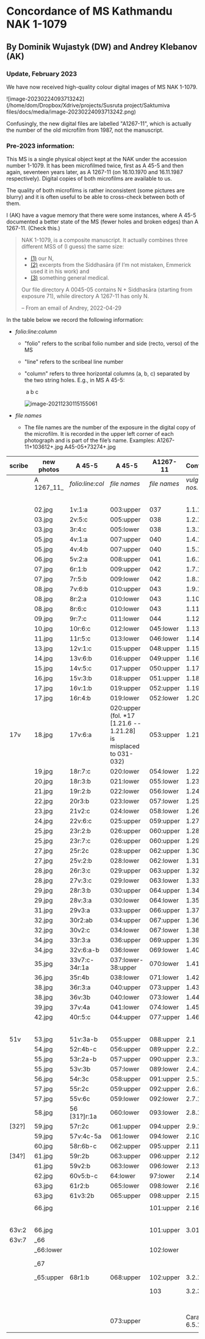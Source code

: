 # Concordance of MS Kathmandu NAK 1-1079

## By Dominik Wujastyk (DW) and Andrey Klebanov (AK)

### Update, February 2023 

We have now received high-quality colour digital images of MS NAK 1-1079.  

![image-20230224093713242](/home/dom/Dropbox/Xdrive/projects/Susruta project/Saktumiva files/docs/media/image-20230224093713242.png)

Confusingly, the new digital files are labelled "A1267-11", which is actually the number of the old microfilm from 1987, not the manuscript. 

### Pre-2023 information:

This MS is a single physical object kept at the NAK under the accession number 1-1079.  It has been microfilmed twice,  first as A 45-5 and then again, seventeen years later, as A 1267-11 (on 16.10.1970 and 16.11.1987 respectively). Digital copies of both microfilms are available to us.

The quality of both microfilms is rather inconsistent (some pictures are blurry) and it is often useful to be able to cross-check between both of them.

I (AK) have a vague memory that there were some instances, where A 45-5 documented a better state of the MS (fewer holes and broken edges) than A 1267-11.  (Check this.)

> NAK 1-1079, is a composite  manuscript. It actually combines three different MSS of (I  guess) the same size: 
>
> * [(1)](http://ngmcp.fdm.uni-hamburg.de/mediawiki/index.php/A_1267-11(1)_(Suśrutasaṃhitā)) our N, 
> * [(2)](http://ngmcp.fdm.uni-hamburg.de/mediawiki/index.php/A_1267-11(2)_Siddhāsārasaṃhitā) excerpts from the Siddhasāra (if I’m not mistaken, Emmerick used it in his work) and
> * [(3)](http://ngmcp.fdm.uni-hamburg.de/mediawiki/index.php/A_1267-11(3)_(Vaidyaka)) something general medical. 
>
> Our file directory A 0045-05 contains N + Siddhasāra (starting from exposure 71), while directory A 1267-11 has only N.
>
> – From an email of Andrey, 2022-04-29

In the table below we record the following information:

* *folio:line:column*
  
  - "folio" refers to the scribal folio number and side (recto, verso) of the MS 
  
  - "line" refers to the scribeal line number
  
  - "column" refers to three horizontal columns (a, b, c) separated by the two string holes.  E.g., in MS A 45-5:
  
    ​                       a                                                   b                                                                c
  
    ![image-20211230115155061](/home/dom/.config/Typora/typora-user-images/image-20211230115155061.png)
  
  
  
* *file names*
  
  - The file names are the number of the exposure in the digital copy of the microfilm. It is recorded in the upper left corner of each photograph and is part of the file’s name.
    Examples:
    A1267-11+103612+*<exposure>*.jpg
    A45-05+73274+*<exposure>*.jpg


| scribe | new<br />photos | A 45-5 | A 45-5 | A1267-11 | Contents | atha phrase |
| --- | -------- | --------------------- | ------------------------- | ---- | --- | --- |
|  | A 1267_11_ | *folio:line:col* | *file names* | *file names* | *vulgate nos.* |  |
|  |  |  |  |  |  | |
|  |  |  |  |  |  | **Sūtrasthāna** |
|  | 02.jpg | 1v:1:a |    003:upper    | 037 | 1.1.1 | vedotpattim |
|  | 03.jpg | 2v:5:c |   005:upper   |                038 | 1.2.1      | śiśyopanayanīyam |
|  | 03.jpg | 3r:4:c |   005:lower   |                038 | 1.3.1                       | 'dhyāyanasampradānīyaṃ |
|  | 05.jpg | 4v:1:a | 007:upper |               040 | 1.4.1     | pravacīnīyam |
|    | 05.jpg |  4v:4:b  |   007:upper   |                  040 | 1.5.1    | gropaharaṇīyam |
|  | 06.jpg | 5v:2:a |                    008:upper                   |               041 | 1.6.1          | ṛtucaryāṃ |
|  | 07.jpg | 6r:1:b | 009:upper | 042 | 1.7.1 | yantravidhim |
|  | 07.jpg | 7r:5:b | 009:lower | 042 | 1.8.1 | śastravicāraṇīyam |
|  | 08.jpg | 7v:6:b | 010:upper             | 043 | 1.9.1 | yogyāsūtrīyam |
|  | 08.jpg | 8r:2:a | 010:lower | 043 | 1.10.1 | viśikhyānupraveśīṇīyaṃ |
|  | 08.jpg | 8r:6:c | 010:lower | 043 | 1.11.1 | kṣārapākavidhim |
|  | 09.jpg | 9r:7:c | 011:lower | 044 | 1.12.1 | agnikarmavidhim |
|  | 10.jpg | 10r:6:c | 012:lower | 045:lower | 1.13.1 | alāyukādhyāyam |
|                         | 11.jpg |            11r:5:c             | 013:lower | 046:lower | 1.14.1 | śoṇitavarṇṇanīyam |
|  | 13.jpg | 12v:1:c | 015:upper | 048:upper | 1.15.1 | doṣadhātumālakṣayavṛddhim |
|  | 14.jpg | 13v:6:b | 016:upper | 049:upper | 1.16.1 | karṇṇavyadhabandhavidhim |
|  | 15.jpg | 14v:5:c | 017:upper | 050:upper | 1.17.1 | āmapakvamaṣanīyam |
|  | 16.jpg | 15v:3:b |        018:upper       | 051:upper | 1.18.1 | ālepavraṇabandhavidhim |
|  | 17.jpg | 16v:1:b | 019:upper | 052:upper | 1.19.1 | vraṇītopāsanīyaṃ |
|  | 17.jpg | 16r:4:b | 019:lower | 052:lower | 1.20.1 | hitīhitīyam |
| 17v | 18.jpg | 17v:6:a | 020:upper <br />(fol. *17 [1.21.6 -- 1.21.28] <br />is misplaced to 031-032) | 053:upper | 1.21.1 | vraṇapraśnam |
|  | 19.jpg | 18r:7:c | 020:lower | 054:lower | 1.22.1 | vraṇāsrāvavijñānīyam |
|  | 20.jpg | 18r:3:b | 021:lower | 055:lower | 1.23.1 | kṛtyākṛtyavidhiṃ |
|  | 21.jpg | 19r:2:b | 022:lower | 056:lower | 1.24.1 | vyādhisamuddeśīya |
|  | 22.jpg | 20r3:b | 023:lower | 057:lower | 1.25.1 |'ṣṭavidhaśastrakarmavidhi|
|  | 23.jpg | 21v2:c | 024:lower | 058:lower | 1.26.1 |pranaṣṭaśalya|
|  | 24.jpg | 22v:6:c | 025:upper | 059:upper | 1.27.1 |śalyāpanayanīyadhyāya|
|  | 25.jpg | 23r:2:b | 026:upper | 060:upper | 1.28.1 |vīparītavraṇavijñānīyaṃ|
|  | 25.jpg | 23r:7:c | 026:upper | 060:upper | 1.29.1 |viparīta|
|  | 27.jpg | 25r:2c | 028:upper | 062:upper | 1.30.1 |pañcendriyārtha|
|  | 27.jpg | 25v:2:b | 028:lower | 062:lower | 1.31.1 |chāyāvipratipatti|
|  | 28.jpg | 26r:3:c | 029:upper | 063:upper | 1.32.1 |svabhāvavipratipatti|
|  | 28.jpg | 27v:3:c | 029:lower | 063:lower | 1.33.1 |vāraṇīya|
|  | 29.jpg | 28r:3:b | 030:upper | 064:upper | 1.34.1 |yukta|
|  | 29.jpg | 28v:3:a | 030:lower | 064:lower | 1.35.1 |āturopakramaṇīya|
|  | 31.jpg | 29v3:a | 033:upper | 066:upper | 1.37.1 |miśrakan|
|  | 32.jpg | 30r2:ab | 034:upper | 067:upper | 1.36.1 |bhūmipravibhāga|
|  | 32.jpg | 30v2:c | 034:lower | 067:lower | 1.38.1    | dravyasaṅgrahaṇī |
|  | 34.jpg | 33r:3:a | 036:upper | 069:upper | 1.39.1 | saṃśodhanasaṃśamanīya |
|  | 34.jpg | 32v:6:a-b | 036:lower | 069:lower | 1.40.1 | dravyarasaguṇavīryavipākavijñānīyaṃ |
|  | 35.jpg | 33v7:c-34r:1a | 037:lower-38:upper | 070:lower | 1.41.1 | dravyaviśeṣavijñānīyaṃ |
|  | 36.jpg | 35r:4b |   038:lower   |          071:lower | 1.42.1          | rasaviśeṣavijñānīyaṃ |
|  | 38.jpg | 36r:3:a | 040:upper | 073:upper | 1.43.1 | vamanadravyavikalpavijñānīyaṃ |
|  | 38.jpg | 36v:3b | 040:lower | 073:lower | 1.44.1 | virecanadravyavikalpavijñānīyaṃ |
|  | 39.jpg | 37v:4a | 041:lower | 074:lower | 1.45.1 | dravadravyavidhiṃ |
|  | 42.jpg | 40r:5:c | 044:upper | 077:upper | 1.46.1 | annapānavidhiṃ |
|  |  |  |  |  |  |  |
|  |  |  |  |  |  | **Nidānasthāna** |
| 51v | 53.jpg | 51v:3a-b |  055:upper  |       088:upper | 2.1             | vātavyādhi |
|  | 54.jpg | 52r:4b-c | 056:upper | 089:upper | 2.2.1 | arśasāṃ |
|  | 55.jpg | 53r:2a-b | 057:upper | 090:upper | 2.3.1 | aśmarīṇāṃ |
|  | 55.jpg | 53v:3b |  057:lower  |       089:lower | 2.4.1       | bhaga |
|  | 56.jpg | 54r:3c | 058:upper | 091:upper | 2.5.1 | kuṣṭhanidāna |
|  | 57.jpg | 55r:2c | 059:upper | 092:upper | 2.6.1 | pramehāni nidānaṃ |
|  | 57.jpg | 55v:6c | 059:lower | 092:lower | 2.7.1 | udarāṇāṃ |
|  | 58.jpg | 56 [31?]r:1a | 060:lower | 093:lower | 2.8.1 | mūḍhagarbha |
| [32?] | 59.jpg | 57r:2c | 061:upper | 094:upper | 2.9.1 | vidradhīnān |
|  | 59.jpg | 57v:4c-5a | 061:lower | 094:lower | 2.10.1 | visarpanāḍīstanaroga |
|  | 60.jpg | 58r:6b-c | 062:upper | 095:upper | 2.11.1 | granthapacyarvudagalagaṇḍānāṃ |
| [34?] | 61.jpg | 59r:2b | 063:upper | 096:upper | 2.12.1 | vṛddhyupadaṃśa |
|  | 61.jpg | 59v2:b | 063:lower | 096:lower | 2.13.1 | kṣudragonidānaṃ |
|  | 62.jpg | 60v5:b-c | 64:lower | 97:lower | 2.14.1 | śukadoṣanidānaṃ |
|  | 63.jpg | 61r2:b | 065:lower | 098:lower | 2.16.1 | mukharoganidānaṃ |
|  | 63.jpg | 61v3:2b | 065:upper | 098:upper | 2.15.1 | bhagnanidāna |
|  |  |  |  |  |  |  |
|  | 66.jpg |  |  | 101:upper | 2.16.68 | samāptam nidānasthānaṃ |
| | | | |  |  |  |
| | | | |  |  | **Śārīrasthāna** |
| 63v:2 | 66.jpg | | | 101:upper | 3.01 | sarvabhūtacintāṃ |
| 63v:7 | _66 | | |  |  | folio ends with 3.1.9 |
|  | _66:lower | | | 102:lower |  | starts 3.2.10i |
|  | _67 | | |  |  | starts 3.2.28-31: copeyād ataḥ param |
|  | _65:upper | 68r1:b | 068:upper | 102:upper | 3.2.1 | śukraśoṇitaviśuddhiṃ |
|  |  |  |  | 103 | 3.2.35 | sappavṛścikagalagoṇādayaḥ [text breaks off] |
|  |  |  |  |  |  |  |
|  |  |  |  |  |  | **Another text** |
|  |  |  | 073:upper |  | Caraka 6.5.154 | jaladroṇe vipaktavyā viṃśatiḥ pañca cābhayāḥ/ |
|                     |                     |                     |                                                              |                 |             |  |
